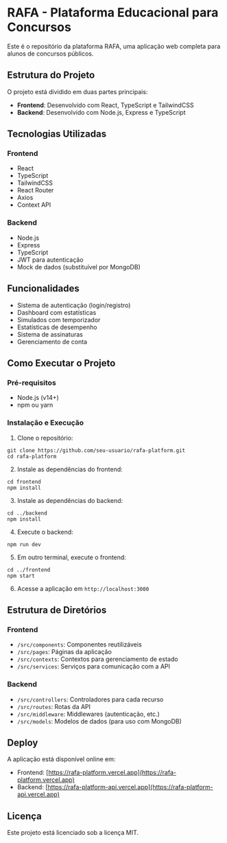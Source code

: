 # RAFA - Plataforma Educacional para Concursos

Este é o repositório da plataforma RAFA, uma aplicação web completa para alunos de concursos públicos.

## Estrutura do Projeto

O projeto está dividido em duas partes principais:

- **Frontend**: Desenvolvido com React, TypeScript e TailwindCSS
- **Backend**: Desenvolvido com Node.js, Express e TypeScript

## Tecnologias Utilizadas

### Frontend
- React
- TypeScript
- TailwindCSS
- React Router
- Axios
- Context API

### Backend
- Node.js
- Express
- TypeScript
- JWT para autenticação
- Mock de dados (substituível por MongoDB)

## Funcionalidades

- Sistema de autenticação (login/registro)
- Dashboard com estatísticas
- Simulados com temporizador
- Estatísticas de desempenho
- Sistema de assinaturas
- Gerenciamento de conta

## Como Executar o Projeto

### Pré-requisitos
- Node.js (v14+)
- npm ou yarn

### Instalação e Execução

1. Clone o repositório:
```
git clone https://github.com/seu-usuario/rafa-platform.git
cd rafa-platform
```

2. Instale as dependências do frontend:
```
cd frontend
npm install
```

3. Instale as dependências do backend:
```
cd ../backend
npm install
```

4. Execute o backend:
```
npm run dev
```

5. Em outro terminal, execute o frontend:
```
cd ../frontend
npm start
```

6. Acesse a aplicação em `http://localhost:3000`

## Estrutura de Diretórios

### Frontend
- `/src/components`: Componentes reutilizáveis
- `/src/pages`: Páginas da aplicação
- `/src/contexts`: Contextos para gerenciamento de estado
- `/src/services`: Serviços para comunicação com a API

### Backend
- `/src/controllers`: Controladores para cada recurso
- `/src/routes`: Rotas da API
- `/src/middleware`: Middlewares (autenticação, etc.)
- `/src/models`: Modelos de dados (para uso com MongoDB)

## Deploy

A aplicação está disponível online em:
- Frontend: [https://rafa-platform.vercel.app](https://rafa-platform.vercel.app)
- Backend: [https://rafa-platform-api.vercel.app](https://rafa-platform-api.vercel.app)

## Licença

Este projeto está licenciado sob a licença MIT.
